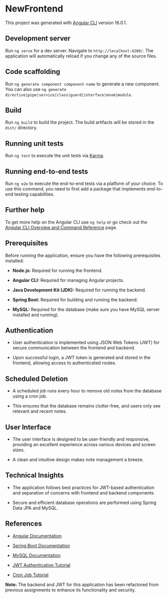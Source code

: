 # NewFrontend

This project was generated with [Angular CLI](https://github.com/angular/angular-cli) version 16.0.1.

## Development server

Run `ng serve` for a dev server. Navigate to `http://localhost:4200/`. The application will automatically reload if you change any of the source files.

## Code scaffolding

Run `ng generate component component-name` to generate a new component. You can also use `ng generate directive|pipe|service|class|guard|interface|enum|module`.

## Build

Run `ng build` to build the project. The build artifacts will be stored in the `dist/` directory.

## Running unit tests

Run `ng test` to execute the unit tests via [Karma](https://karma-runner.github.io).

## Running end-to-end tests

Run `ng e2e` to execute the end-to-end tests via a platform of your choice. To use this command, you need to first add a package that implements end-to-end testing capabilities.

## Further help

To get more help on the Angular CLI use `ng help` or go check out the [Angular CLI Overview and Command Reference](https://angular.io/cli) page.



## Prerequisites

Before running the application, ensure you have the following prerequisites installed:

 

- **Node.js:** Required for running the frontend.

- **Angular CLI:** Required for managing Angular projects.

- **Java Development Kit (JDK):** Required for running the backend.

- **Spring Boot:** Required for building and running the backend.

- **MySQL:** Required for the database (make sure you have MySQL server installed and running).
## Authentication

 
- User authentication is implemented using JSON Web Tokens (JWT) for secure communication between the frontend and backend.

- Upon successful login, a JWT token is generated and stored in the frontend, allowing access to authenticated routes.

 

## Scheduled Deletion

 
- A scheduled job runs every hour to remove old notes from the database using a cron job.

- This ensures that the database remains clutter-free, and users only see relevant and recent notes.


## User Interface

 
- The user interface is designed to be user-friendly and responsive, providing an excellent experience across various devices and screen sizes.

- A clean and intuitive design makes note management a breeze.

 

## Technical Insights

 

- The application follows best practices for JWT-based authentication and separation of concerns with frontend and backend components.

- Secure and efficient database operations are performed using Spring Data JPA and MySQL.

 

## References

 

- [Angular Documentation](https://angular.io/docs)

- [Spring Boot Documentation](https://spring.io/projects/spring-boot)

- [MySQL Documentation](https://dev.mysql.com/doc/)

- [JWT Authentication Tutorial](https://www.youtube.com/watch?v=q2l91Ffc_8U)

- [Cron Job Tutorial](https://www.youtube.com/watch?v=fuPHoIe4lAI)

 

**Note:** The backend and JWT for this application has been refactored from previous assignments to enhance its functionality and security.